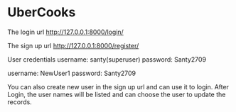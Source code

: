 # UberCooks
The login url
http://127.0.0.1:8000/login/

The sign up url
http://127.0.0.1:8000/register/

User credentials
username: santy(superuser)
password: Santy2709

username: NewUser1
password: Santy2709

You can also create new user in the sign up url and can use it to login. After Login, the user names will be listed and can choose the user to update the records.
